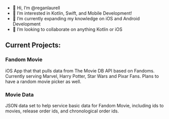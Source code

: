 - 👋 Hi, I’m @reganlaurell
- 👀 I’m interested in Kotlin, Swift, and Mobile Development! 
- 🌱 I’m currently expanding my knowledge on iOS and Android Development
- 💞️ I’m looking to collaborate on anything Kotlin or iOS
<!---- 📫 How to reach me ...--->

<!---
reganlaurell/reganlaurell is a ✨ special ✨ repository because its `README.md` (this file) appears on your GitHub profile.
You can click the Preview link to take a look at your changes.
--->

## Current Projects:
### Fandom Movie
iOS App that that pulls data from The Movie DB API based on Fandoms. Currently serving Marvel, Harry Potter, Star Wars and Pixar Fans. Plans to have a random movie picker as well. 

### Movie Data
JSON data set to help service basic data for Fandom Movie, including ids to movies, release order ids, and chronological order ids.
